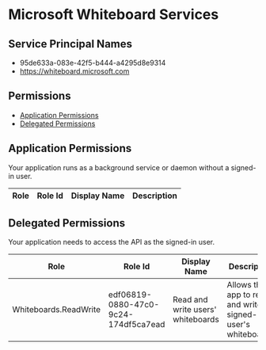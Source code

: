 # Microsoft Whiteboard Services
## Service Principal Names
- 95de633a-083e-42f5-b444-a4295d8e9314
- https://whiteboard.microsoft.com

 ## Permissions
- [Application Permissions](#application-permissions)
- [Delegated Permissions](#delegated-permissions)

## Application Permissions
Your application runs as a background service or daemon without a signed-in user.

| Role | Role Id | Display Name | Description |
|---|---|---|---|

## Delegated Permissions
Your application needs to access the API as the signed-in user. 

| Role | Role Id | Display Name | Description |
|---|---|---|---|
| Whiteboards.ReadWrite | edf06819-0880-47c0-9c24-174df5ca7ead | Read and write users' whiteboards | Allows the app to read and write signed-in user's whiteboards. |

